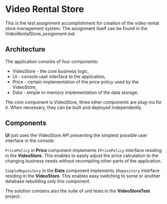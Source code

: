 # Video Rental Store

This is the test assignment accomplishment for creation of the video rental store management system. The assignment itself can be found in the VideoRentalStore_assignment.md.

## Architecture

The application consists of four components:

* VideoStore - the core business logic,
* UI - console user interface to the application,
* Price - certain implementation of the price policy used by the VideoStore,
* Data - simple in-memory implementation of the data storage.

The core component is VideoStore, three other components are plug-ins for it. When necessary, they can be built and deployed independently.

## Components

**UI** just uses the VideoStore API presenting the simplest possible user interface in the console.

`PricePolicy` in **Price** component implements `IPricePolicy` interface residing in the **VideoStore**. This enables to easily adjust the price calculation to the changing business needs without recompiling other parts of the application.

`SimpleRepository` in the **Data** component implements `IRepository` interface residing in the **VideoStore**. This enables easy switching to some or another database rebuilding only this component.

The solution contains also the suite of unit tests in the **VideoStoreTest** project.